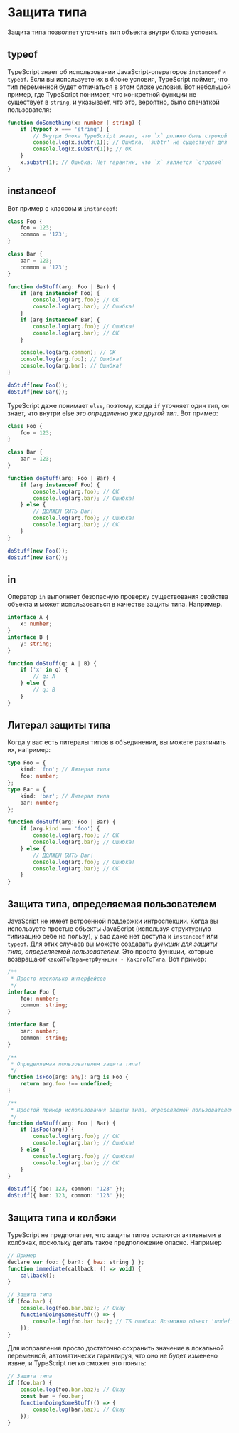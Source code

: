 # Защита типа

Защита типа позволяет уточнить тип объекта внутри блока условия.

## typeof

TypeScript знает об использовании JavaScript-операторов `instanceof` и `typeof`. Если вы используете их в блоке условия, TypeScript поймет, что тип переменной будет отличаться в этом блоке условия. Вот небольшой пример, где TypeScript понимает, что конкретной функции не существует в `string`, и указывает, что это, вероятно, было опечаткой пользователя:

```ts
function doSomething(x: number | string) {
    if (typeof x === 'string') {
        // Внутри блока TypeScript знает, что `x` должно быть строкой
        console.log(x.subtr(1)); // Ошибка, 'subtr' не существует для `string`
        console.log(x.substr(1)); // OK
    }
    x.substr(1); // Ошибка: Нет гарантии, что `x` является `строкой`
}
```

## instanceof

Вот пример с классом и `instanceof`:

```ts
class Foo {
    foo = 123;
    common = '123';
}

class Bar {
    bar = 123;
    common = '123';
}

function doStuff(arg: Foo | Bar) {
    if (arg instanceof Foo) {
        console.log(arg.foo); // OK
        console.log(arg.bar); // Ошибка!
    }
    if (arg instanceof Bar) {
        console.log(arg.foo); // Ошибка!
        console.log(arg.bar); // OK
    }

    console.log(arg.common); // OK
    console.log(arg.foo); // Ошибка!
    console.log(arg.bar); // Ошибка!
}

doStuff(new Foo());
doStuff(new Bar());
```

TypeScript даже понимает `else`, поэтому, когда `if` уточняет один тип, он знает, что внутри else _это определенно уже другой тип_. Вот пример:

```ts
class Foo {
    foo = 123;
}

class Bar {
    bar = 123;
}

function doStuff(arg: Foo | Bar) {
    if (arg instanceof Foo) {
        console.log(arg.foo); // OK
        console.log(arg.bar); // Ошибка!
    } else {
        // ДОЛЖЕН БЫТЬ Bar!
        console.log(arg.foo); // Ошибка!
        console.log(arg.bar); // OK
    }
}

doStuff(new Foo());
doStuff(new Bar());
```

## in

Оператор `in` выполняет безопасную проверку существования свойства объекта и может использоваться в качестве защиты типа. Например.

```ts
interface A {
    x: number;
}
interface B {
    y: string;
}

function doStuff(q: A | B) {
    if ('x' in q) {
        // q: A
    } else {
        // q: B
    }
}
```

## Литерал защиты типа

Когда у вас есть литералы типов в объединении, вы можете различить их, например:

```ts
type Foo = {
    kind: 'foo'; // Литерал типа
    foo: number;
};
type Bar = {
    kind: 'bar'; // Литерал типа
    bar: number;
};

function doStuff(arg: Foo | Bar) {
    if (arg.kind === 'foo') {
        console.log(arg.foo); // OK
        console.log(arg.bar); // Ошибка!
    } else {
        // ДОЛЖЕН БЫТЬ Bar!
        console.log(arg.foo); // Ошибка!
        console.log(arg.bar); // OK
    }
}
```

## Защита типа, определяемая пользователем

JavaScript не имеет встроенной поддержки интроспекции. Когда вы используете простые объекты JavaScript (используя структурную типизацию себе на пользу), у вас даже нет доступа к `instanceof` или `typeof`. Для этих случаев вы можете создавать _функции для защиты типа, определяемой пользователем_. Это просто функции, которые возвращают `какойТоПараметрФункции - КакогоТоТипа`. Вот пример:

```ts
/**
 * Просто несколько интерфейсов
 */
interface Foo {
    foo: number;
    common: string;
}

interface Bar {
    bar: number;
    common: string;
}

/**
 * Определяемая пользователем защита типа!
 */
function isFoo(arg: any): arg is Foo {
    return arg.foo !== undefined;
}

/**
 * Простой пример использования защиты типа, определяемой пользователем
 */
function doStuff(arg: Foo | Bar) {
    if (isFoo(arg)) {
        console.log(arg.foo); // OK
        console.log(arg.bar); // Ошибка!
    } else {
        console.log(arg.foo); // Ошибка!
        console.log(arg.bar); // OK
    }
}

doStuff({ foo: 123, common: '123' });
doStuff({ bar: 123, common: '123' });
```

## Защита типа и колбэки

TypeScript не предполагает, что защиты типов остаются активными в колбэках, поскольку делать такое предположение опасно. Например

```js
// Пример
declare var foo: { bar?: { baz: string } };
function immediate(callback: () => void) {
    callback();
}

// Защита типа
if (foo.bar) {
    console.log(foo.bar.baz); // Okay
    functionDoingSomeStuff(() => {
        console.log(foo.bar.baz); // TS ошибка: Возможно объект 'undefined'
    });
}
```

Для исправления просто достаточно сохранить значение в локальной переменной, автоматически гарантируя, что оно не будет изменено извне, и TypeScript легко сможет это понять:

```js
// Защита типа
if (foo.bar) {
    console.log(foo.bar.baz); // Okay
    const bar = foo.bar;
    functionDoingSomeStuff(() => {
        console.log(bar.baz); // Okay
    });
}
```
